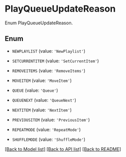 # PlayQueueUpdateReason

Enum PlayQueueUpdateReason.

## Enum

* `NEWPLAYLIST` (value: `'NewPlaylist'`)

* `SETCURRENTITEM` (value: `'SetCurrentItem'`)

* `REMOVEITEMS` (value: `'RemoveItems'`)

* `MOVEITEM` (value: `'MoveItem'`)

* `QUEUE` (value: `'Queue'`)

* `QUEUENEXT` (value: `'QueueNext'`)

* `NEXTITEM` (value: `'NextItem'`)

* `PREVIOUSITEM` (value: `'PreviousItem'`)

* `REPEATMODE` (value: `'RepeatMode'`)

* `SHUFFLEMODE` (value: `'ShuffleMode'`)

[[Back to Model list]](../README.md#documentation-for-models) [[Back to API list]](../README.md#documentation-for-api-endpoints) [[Back to README]](../README.md)


